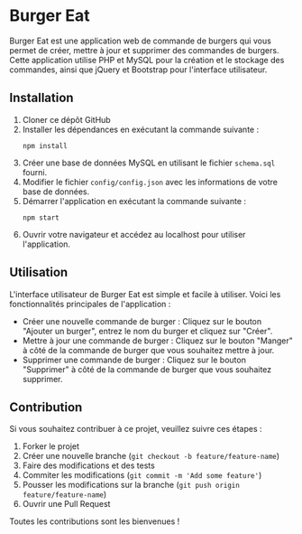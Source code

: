 # Burger Eat

Burger Eat est une application web de commande de burgers qui vous permet de créer, mettre à jour et supprimer des commandes de burgers. Cette application utilise PHP et MySQL pour la création et le stockage des commandes, ainsi que jQuery et Bootstrap pour l'interface utilisateur.

## Installation

1. Cloner ce dépôt GitHub
2. Installer les dépendances en exécutant la commande suivante :
   ```
   npm install
   ```
3. Créer une base de données MySQL en utilisant le fichier `schema.sql` fourni.
4. Modifier le fichier `config/config.json` avec les informations de votre base de données.
5. Démarrer l'application en exécutant la commande suivante :
   ```
   npm start
   ```
6. Ouvrir votre navigateur et accédez au localhost pour utiliser l'application.

## Utilisation

L'interface utilisateur de Burger Eat est simple et facile à utiliser. Voici les fonctionnalités principales de l'application :

- Créer une nouvelle commande de burger : Cliquez sur le bouton "Ajouter un burger", entrez le nom du burger et cliquez sur "Créer".
- Mettre à jour une commande de burger : Cliquez sur le bouton "Manger" à côté de la commande de burger que vous souhaitez mettre à jour.
- Supprimer une commande de burger : Cliquez sur le bouton "Supprimer" à côté de la commande de burger que vous souhaitez supprimer.

## Contribution

Si vous souhaitez contribuer à ce projet, veuillez suivre ces étapes :

1. Forker le projet
2. Créer une nouvelle branche (`git checkout -b feature/feature-name`)
3. Faire des modifications et des tests
4. Commiter les modifications (`git commit -m 'Add some feature'`)
5. Pousser les modifications sur la branche (`git push origin feature/feature-name`)
6. Ouvrir une Pull Request

Toutes les contributions sont les bienvenues !
